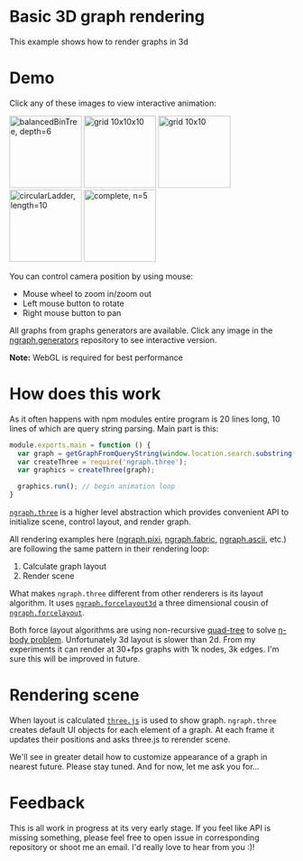 # Basic 3D graph rendering

This example shows how to render graphs in 3d

# Demo

Click any of these images to view interactive animation:

<a href='http://anvaka.github.io/ngraph/examples/three.js/Basic/index.html?graph=balancedBinTree&n=6'><img alt='balancedBinTree, depth=6' src='https://raw2.github.com/anvaka/ngraph/master/examples/three.js/Basic/assets/BinTree.png' height='128px'></img></a>
<a href='http://anvaka.github.io/ngraph/examples/three.js/Basic/index.html?graph=grid3&z=800'><img alt='grid 10x10x10' src='https://raw2.github.com/anvaka/ngraph/master/examples/three.js/Basic/assets/grid3d.png' height='128px'></img></a>
<a href='http://anvaka.github.io/ngraph/examples/three.js/Basic/index.html?graph=grid'><img alt='grid 10x10' src='https://raw2.github.com/anvaka/ngraph/master/examples/three.js/Basic/assets/grid.png' height='128px'></img></a>
<a href='http://anvaka.github.io/ngraph/examples/three.js/Basic/index.html?graph=circularLadder'><img alt='circularLadder, length=10' src='https://raw2.github.com/anvaka/ngraph/master/examples/three.js/Basic/assets/circularLadder.png' height='128px'></img></a>
<a href='http://anvaka.github.io/ngraph/examples/three.js/Basic/index.html?graph=complete&n=5'><img alt='complete, n=5' src='https://raw2.github.com/anvaka/ngraph/master/examples/three.js/Basic/assets/complete6.png' height='128px'></img></a>

You can control camera position by using mouse:

* Mouse wheel to zoom in/zoom out
* Left mouse button to rotate
* Right mouse button to pan

All graphs from graphs generators are available. Click any image in the [ngraph.generators](https://github.com/anvaka/ngraph.generators#graph-generators) repository to see interactive version.

**Note:** WebGL is required for best performance

# How does this work

As it often happens with npm modules entire program is 20 lines long, 10 lines of which are query string parsing. Main part is this:

``` js
module.exports.main = function () {
  var graph = getGraphFromQueryString(window.location.search.substring(1));
  var createThree = require('ngraph.three');
  var graphics = createThree(graph);

  graphics.run(); // begin animation loop
}
```

[`ngraph.three`](https://github.com/anvaka/ngraph.three) is a higher level abstraction which provides convenient API to initialize scene, control layout, and render graph. 

All rendering examples here ([ngraph.pixi](https://github.com/anvaka/ngraph/tree/master/examples/pixi.js/06%20-%20Packaging), [ngraph.fabric](https://github.com/anvaka/ngraph/tree/master/examples/fabric.js/Node%20and%20Browser), [ngraph.ascii](https://github.com/anvaka/ngraph/tree/master/examples/terminal/01%20-%20ASCII), etc.) are following the same pattern in their rendering loop:

1. Calculate graph layout
2. Render scene

What makes `ngraph.three` different from other renderers is its layout algorithm. It uses [`ngraph.forcelayout3d`](https://github.com/anvaka/ngraph.forcelayout3d) a three dimensional cousin of [`ngraph.forcelayout`](https://github.com/anvaka/ngraph.forcelayout).

Both force layout algorithms are using non-recursive [quad-tree](http://en.wikipedia.org/wiki/Quadtree) to solve [n-body problem](http://en.wikipedia.org/wiki/N-body_problem). Unfortunately 3d layout is slower than 2d. From my experiments it can render at 30+fps graphs with 1k nodes, 3k edges. I'm sure this will be improved in future.

# Rendering scene
When layout is calculated [`three.js`](http://threejs.org/) is used to show graph. `ngraph.three` creates default UI objects for each element of a graph. At each frame it updates their positions and asks three.js to rerender scene. 

We'll see in greater detail how to customize appearance of a graph in nearest future. Please stay tuned. And for now, let me ask you for...

# Feedback

This is all work in progress at its very early stage. If you feel like API is missing something, please feel free to open issue in corresponding repository or shoot me an email. I'd really love to hear from you :)!
